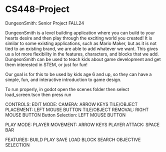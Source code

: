 # CS448-Project

DungeonSmith: Senior Project FALL24

  DungeonSmith is a level building application where you can build to your hearts desire and then play through the exciting world you created! 
  It is similar to some existing applications, such as Mario Maker, but as it is not tied to an existing brand, we are able to add whatever we want. 
  This gives us a lot more flexibility in the features, characters, and blocks that we add. DungeonSmith can be used to teach kids about game development and get them interested in STEM, or just for fun!

  Our goal is for this to be used by kids age 6 and up, so they can have a simple, fun, and interactive introduction to game design.

  To run properly, in godot open the scenes folder then select load_screen.tscn then press run

CONTROLS:
EDIT MODE:
  CAMERA: ARROW KEYS
  TILE/OBJECT PLACEMENT: LEFT MOUSE BUTTON
  TILE/OBJECT REMOVAL: RIGHT MOUSE BUTTON
  Button Selection: LEFT MOUSE BUTTON

PLAY MODE:
  PLAYER MOVEMENT: ARROW KEYS
  PLAYER ATTACK: SPACE BAR

FEATURES:
  BUILD
  PLAY
  SAVE
  LOAD
  BLOCK SEARCH
  OBJECTIVE SELECTION
  
  
